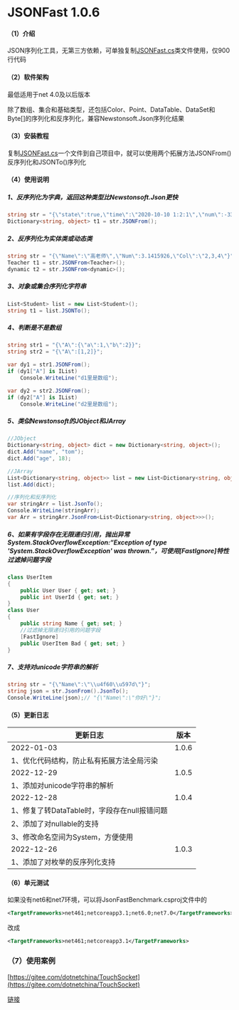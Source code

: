 # JSONFast 1.0.6

#### （1）介绍
JSON序列化工具，无第三方依赖，可单独复制[JSONFast.cs](https://github.com/majorworld/JsonFast/blob/main/JsonFast.cs)类文件使用，仅900行代码

#### （2）软件架构
最低适用于net 4.0及以后版本

除了数组、集合和基础类型，还包括Color、Point、DataTable、DataSet和Byte[]的序列化和反序列化，兼容Newstonsoft.Json序列化结果

#### （3）安装教程

复制[JSONFast.cs](https://github.com/majorworld/JsonFast/blob/main/JsonFast.cs)一个文件到自己项目中，就可以使用两个拓展方法JSONFrom()反序列化和JSONTo()序列化

#### （4）使用说明


##### 1、反序列化为字典，返回这种类型比Newstonsoft.Json更快

```cs
string str = "{\"state\":true,\"time\":\"2020-10-10 1:2:1\",\"num\":-33,\r\n\t\f     \"name\":\"你好\r\n\t\f左\b右，\\\"世界\\\"\",\"age\":9.9,\"yy\":{\"sex\":null}}";
Dictionary<string, object> t1 = str.JSONFrom();

```

##### 2、反序列化为实体类或动态类
```cs
string str = "{\"Name\":\"高老师\",\"Num\":3.1415926,\"Col\":\"2,3,4\"}";
Teacher t1 = str.JSONFrom<Teacher>();
dynamic t2 = str.JSONFrom<dynamic>();
```


##### 3、对象或集合序列化字符串
```cs
List<Student> list = new List<Student>();
string t1 = list.JSONTo();
```

##### 4、判断是不是数组
```cs
string str1 = "{\"A\":{\"a\":1,\"b\":2}}";
string str2 = "{\"A\":[1,2]}";

var dy1 = str1.JSONFrom();
if (dy1["A"] is IList)
    Console.WriteLine("d1里是数组");

var dy2 = str2.JSONFrom();
if (dy2["A"] is IList)
    Console.WriteLine("d2里是数组");
```


##### 5、类似Newstonsoft的JObject和JArray
```cs
//JObject
Dictionary<string, object> dict = new Dictionary<string, object>();
dict.Add("name", "tom");
dict.Add("age", 18);

//JArray
List<Dictionary<string, object>> list = new List<Dictionary<string, object>>();
list.Add(dict);

//序列化和反序列化
var stringArr = list.JsonTo();
Console.WriteLine(stringArr);
var Arr = stringArr.JsonFrom<List<Dictionary<string, object>>>();
```

##### 6、如果有字段存在无限递归引用，抛出异常System.StackOverflowException:“Exception of type 'System.StackOverflowException' was thrown.”，可使用[FastIgnore]特性过滤掉问题字段
```cs
class UserItem
{
    public User User { get; set; }
    public int UserId { get; set; }
}
class User
{
    public string Name { get; set; }
    //过滤掉无限递归引用的问题字段
    [FastIgnore] 
    public UserItem Bad { get; set; }
}
```

##### 7、支持对unicode字符串的解析
```cs
string str = "{\"Name\":\"\\u4f60\\u597d\"}";
string json = str.JsonFrom().JsonTo();
Console.WriteLine(json);// "{\"Name\":\"你好\"}";
```


#### （5）更新日志


| 更新日志 |版本|
|------------|--|
| 2022-01-03 |1.0.6|
| 1、优化代码结构，防止私有拓展方法全局污染||
| 2022-12-29 |1.0.5|
| 1、添加对unicode字符串的解析||
| 2022-12-28 |1.0.4|
| 1、修复了转DataTable时，字段存在null报错问题 ||
| 2、添加了对nullable的支持 ||
| 3、修改命名空间为System，方便使用 ||
| 2022-12-26 |1.0.3|
| 1、添加了对枚举的反序列化支持 ||


 #### （6）单元测试

如果没有net6和net7环境，可以将JsonFastBenchmark.csproj文件中的  
```xml
<TargetFrameworks>net461;netcoreapp3.1;net6.0;net7.0</TargetFrameworks>  
```
改成
```xml  
<TargetFrameworks>net461;netcoreapp3.1</TargetFrameworks>  
```

### （7）使用案例
[https://gitee.com/dotnetchina/TouchSocket](https://gitee.com/dotnetchina/TouchSocket)

[链接](https://gitee.com/dotnetchina/TouchSocket/blob/master/src/TouchSocket/Core/Serialization/Json/JsonFast.cs)
 


